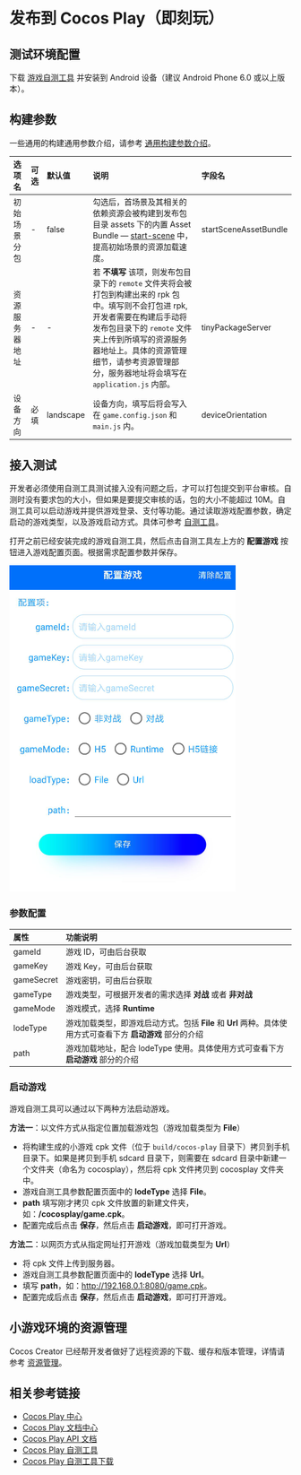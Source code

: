 # 发布到 Cocos Play（即刻玩）

## 测试环境配置

下载 [游戏自测工具](https://gamebox.gitbook.io/project/you-xi-jie-ru-wen-dang/zi-yuan-xia-zai/zi-ce-gong-ju) 并安装到 Android 设备（建议 Android Phone 6.0 或以上版本）。

## 构建参数

一些通用的构建通用参数介绍，请参考 [通用构建参数介绍](build-options.md)。

| 选项名 | 可选 | 默认值 | 说明 | 字段名 |
| :-- | :-- | :-- | :-- | :-- |
| 初始场景分包 | - | false | 勾选后，首场景及其相关的依赖资源会被构建到发布包目录 assets 下的内置 Asset Bundle — [start-scene](../../asset/bundle.html#%E5%86%85%E7%BD%AE-asset-bundle) 中，提高初始场景的资源加载速度。 | startSceneAssetBundle |
| 资源服务器地址 | - | - | 若 **不填写** 该项，则发布包目录下的 `remote` 文件夹将会被打包到构建出来的 rpk 包中。填写则不会打包进 rpk,开发者需要在构建后手动将发布包目录下的 `remote` 文件夹上传到所填写的资源服务器地址上。具体的资源管理细节，请参考资源管理部分，服务器地址将会填写在 `application.js` 内部。 | tinyPackageServer |
| 设备方向 | 必填 | landscape | 设备方向，填写后将会写入在 `game.config.json` 和 `main.js` 内。| deviceOrientation |

## 接入测试

开发者必须使用自测工具测试接入没有问题之后，才可以打包提交到平台审核。自测时没有要求包的大小，但如果是要提交审核的话，包的大小不能超过 10M。自测工具可以启动游戏并提供游戏登录、支付等功能。通过读取游戏配置参数，确定启动的游戏类型，以及游戏启动方式。具体可参考 [自测工具](https://gamebox.gitbook.io/project/you-xi-jie-ru-wen-dang/ji-shu-dui-jie/zi-ce-gong-ju)。

打开之前已经安装完成的游戏自测工具，然后点击自测工具左上方的 **配置游戏** 按钮进入游戏配置页面。根据需求配置参数并保存。

![](publish-cocos-play/configuration.png)

### 参数配置

| 属性             | 功能说明             |
| :-------------- |  :-----------        |
| gameId          | 游戏 ID，可由后台获取           |
| gameKey         | 游戏 Key，可由后台获取          |
| gameSecret      | 游戏密钥，可由后台获取         |
| gameType        | 游戏类型，可根据开发者的需求选择 **对战** 或者 **非对战**  |
| gameMode        | 游戏模式，选择 **Runtime**      |
| lodeType        | 游戏加载类型，即游戏启动方式。包括 **File** 和 **Url** 两种。具体使用方式可查看下方 **启动游戏** 部分的介绍    |
| path            | 游戏加载地址，配合 lodeType 使用。具体使用方式可查看下方 **启动游戏** 部分的介绍   |

### 启动游戏

游戏自测工具可以通过以下两种方法启动游戏。

**方法一**：以文件方式从指定位置加载游戏包（游戏加载类型为 **File**）

- 将构建生成的小游戏 cpk 文件（位于 `build/cocos-play` 目录下）拷贝到手机目录下。如果是拷贝到手机 sdcard 目录下，则需要在 sdcard 目录中新建一个文件夹（命名为 cocosplay），然后将 cpk 文件拷贝到 cocosplay 文件夹中。
- 游戏自测工具参数配置页面中的 **lodeType** 选择 **File**。
- **path** 填写刚才拷贝 cpk 文件放置的新建文件夹，如：**/cocosplay/game.cpk**。
- 配置完成后点击 **保存**，然后点击 **启动游戏**，即可打开游戏。

**方法二**：以网页方式从指定网址打开游戏（游戏加载类型为 **Url**）

- 将 cpk 文件上传到服务器。
- 游戏自测工具参数配置页面中的 **lodeType** 选择 **Url**。
- 填写 **path**，如：<http://192.168.0.1:8080/game.cpk>。
- 配置完成后点击 **保存**，然后点击 **启动游戏**，即可打开游戏。

## 小游戏环境的资源管理

Cocos Creator 已经帮开发者做好了远程资源的下载、缓存和版本管理，详情请参考 [资源管理](../../asset/cache-manager.md#资源下载流程)。

## 相关参考链接

- [Cocos Play 中心](https://gamebox.cocos.com/)
- [Cocos Play 文档中心](https://gamebox.gitbook.io/project/)
- [Cocos Play API 文档](https://gamebox.gitbook.io/project/you-xi-jie-ru-wen-dang/ji-shu-dui-jie/ji-chu-neng-li)
- [Cocos Play 自测工具](https://gamebox.gitbook.io/project/you-xi-jie-ru-wen-dang/ji-shu-dui-jie/zi-ce-gong-ju)
- [Cocos Play 自测工具下载](https://gamebox.gitbook.io/project/you-xi-jie-ru-wen-dang/zi-yuan-xia-zai/zi-ce-gong-ju)
